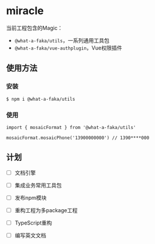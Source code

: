 # miracle
当前工程包含的Magic：
- `@what-a-faka/utils`，一系列通用工具包
- `@what-a-faka/vue-authplugin`，Vue权限插件

## 使用方法
### 安装
```
$ npm i @what-a-faka/utils
```

### 使用
```
import { mosaicFormat } from '@what-a-faka/utils'

mosaicFormat.mosaicPhone('13900000000') // 1390****000
```

## 计划
- [ ] 文档引擎
- [ ] 集成业务常用工具包
- [ ] 发布npm模块
- [ ] 重构工程为多package工程
- [ ] TypeScript重构
- [ ] 编写英文文档

